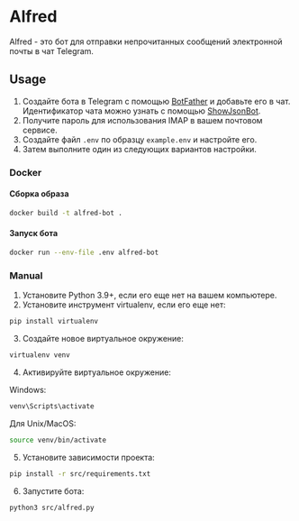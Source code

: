 # Alfred

Alfred - это бот для отправки непрочитанных сообщений электронной почты в чат Telegram.

## Usage

1. Создайте бота в Telegram с помощью [BotFather](https://t.me/BotFather) и добавьте его в чат. Идентификатор чата можно
   узнать с помощью [ShowJsonBot](https://t.me/ShowJsonBot).
2. Получите пароль для использования IMAP в вашем почтовом сервисе.
3. Создайте файл `.env` по образцу `example.env` и настройте его.
4. Затем выполните один из следующих вариантов настройки.

### Docker

#### Сборка образа

```bash
docker build -t alfred-bot .
```

#### Запуск бота

```bash
docker run --env-file .env alfred-bot
```

### Manual

1. Установите Python 3.9+, если его еще нет на вашем компьютере.
2. Установите инструмент virtualenv, если его еще нет:

```bash
pip install virtualenv
```

3. Создайте новое виртуальное окружение:

```bash
virtualenv venv
```

4. Активируйте виртуальное окружение:

Windows:

```bash
venv\Scripts\activate
```

Для Unix/MacOS:

```bash
source venv/bin/activate
```

5. Установите зависимости проекта:

```bash
pip install -r src/requirements.txt
```

6. Запустите бота:

```bash
python3 src/alfred.py
```
